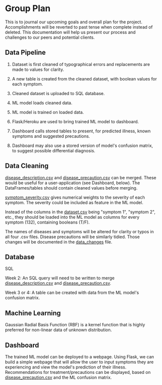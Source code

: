 # Group Plan

This is to journal our upcoming goals and overall plan for the project. Accomplishments will be reverted to past tense when complete instead of deleted. This documentation will help us present our process and challenges to our peers and potential clients.

## Data Pipeline

<!-- This section should stay written in the present tense. -->

1. Dataset is first cleaned of typographical errors and replacements are made to values for clarity.

2. A new table is created from the cleaned dataset, with boolean values for each symptom.

3. Cleaned dataset is uploaded to SQL database.

4. ML model loads cleaned data.

5. ML model is trained on loaded data.

6. Flask/Heroku are used to bring trained ML model to dashboard.

7. Dashboard calls stored tables to present, for predicted illness, known symptoms and suggested precautions.

8. Dashboard may also use a stored version of model's confusion matrix, to suggest possible differential diagnosis.

## Data Cleaning

[disease_description.csv](./Data/disease_description.csv) and [disease_precaution.csv](./Data/disease_precaution.csv) can be merged. These would be useful for a user-application (see Dashboard, below). The DataFrames/tables should contain cleaned values before merging.

[symptom_severity.csv](/Data/symptom_severity.csv) gives numerical weights to the severity of each symptom. The severity could be included as feature in the ML model.

Instead of the columns in the [dataset.csv](./Data/dataset.csv) being "symptom 1", "symptom 2", etc., they should be loaded into the ML model as columns for every symptom (132), containing booleans (T/F).

The names of diseases and symptoms will be altered for clarity or typos in all four .csv files. Disease precautions will be similarly tidied. Those changes will be documented in the [data_changes](./Data/data_changes.md) file.

## Database

SQL

Week 2: An SQL query will need to be written to merge [disease_description.csv](./Data/disease_description.csv) and [disease_precaution.csv](./Data/disease_precaution.csv).

Week 3 or 4: A table can be created with data from the ML model's confusion matrix.

## Machine Learning

Gaussian Radial Basis Function (RBF) is a kernel function that is highly preferred for non-linear data of unknown distribution.

## Dashboard

The trained ML model can be deployed to a webpage. Using Flask, we can build a simple webpage that will allow the user to input symptoms they are experiencing and view the model's prediction of their illness. Recommendations for treatment/precautions can be displayed, based on [disease_precaution.csv](./Data/disease_precaution.csv) and the ML confusion matrix.